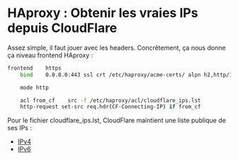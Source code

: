 # HAproxy : Obtenir les vraies IPs depuis CloudFlare

Assez simple, il faut jouer avec les headers. Concrêtement, ça nous
donne ça niveau frontend HAproxy :

```bash
frontend    https
    bind    0.0.0.0:443 ssl crt /etc/haproxy/acme-certs/ alpn h2,http/1.1 allow-0rtt

    mode http

    acl from_cf    src -f /etc/haproxy/acl/cloudflare_ips.lst
    http-request set-src req.hdr(CF-Connecting-IP) if from_cf
```

Pour le fichier cloudflare_ips.lst, CloudFlare maintient une liste
publique de ses IPs :

  * [IPv4](https://www.cloudflare.com/ips-v4)
  * [IPv6](https://www.cloudflare.com/ips-v6)
